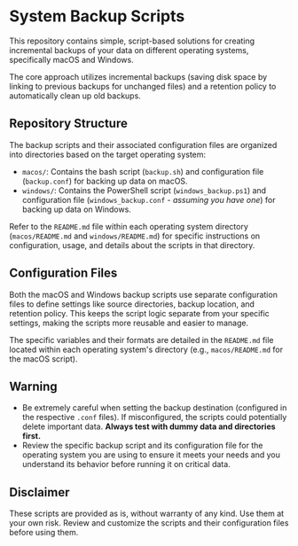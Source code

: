 # System Backup Scripts

This repository contains simple, script-based solutions for creating incremental backups of your data on different operating systems, specifically macOS and Windows.

The core approach utilizes incremental backups (saving disk space by linking to previous backups for unchanged files) and a retention policy to automatically clean up old backups.

## Repository Structure

The backup scripts and their associated configuration files are organized into directories based on the target operating system:

- `macos/`: Contains the bash script (`backup.sh`) and configuration file (`backup.conf`) for backing up data on macOS.
- `windows/`: Contains the PowerShell script (`windows_backup.ps1`) and configuration file (`windows_backup.conf` - _assuming you have one_) for backing up data on Windows.

Refer to the `README.md` file within each operating system directory (`macos/README.md` and `windows/README.md`) for specific instructions on configuration, usage, and details about the scripts in that directory.

## Configuration Files

Both the macOS and Windows backup scripts use separate configuration files to define settings like source directories, backup location, and retention policy. This keeps the script logic separate from your specific settings, making the scripts more reusable and easier to manage.

The specific variables and their formats are detailed in the `README.md` file located within each operating system's directory (e.g., `macos/README.md` for the macOS script).

## Warning

- Be extremely careful when setting the backup destination (configured in the respective `.conf` files). If misconfigured, the scripts could potentially delete important data. **Always test with dummy data and directories first.**
- Review the specific backup script and its configuration file for the operating system you are using to ensure it meets your needs and you understand its behavior before running it on critical data.

## Disclaimer

These scripts are provided as is, without warranty of any kind. Use them at your own risk. Review and customize the scripts and their configuration files before using them.
